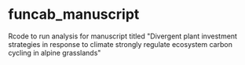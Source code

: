 # funcab_manuscript
Rcode to run analysis for manuscript titled "Divergent plant investment strategies in response to climate strongly regulate ecosystem carbon cycling in alpine grasslands"
